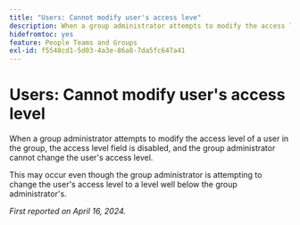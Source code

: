```yaml
---
title: "Users: Cannot modify user's access leve"
description: When a group administrator attempts to modify the access level of a user in the group, the access level field is disabled, and the group administrator cannot change the user's access level.
hidefromtoc: yes
feature: People Teams and Groups
exl-id: f5548cd1-5d03-4a3e-86a8-7da5fc647a41
---
```

# Users: Cannot modify user's access level


<!--
>[!NOTE]
>
>This issue was fixed on June 6, 2024.
-->

When a group administrator attempts to modify the access level of a user in the group, the access level field is disabled, and the group administrator cannot change the user's access level.

This may occur even though the group administrator is attempting to change the user's access level to a level well below the group administrator's.

_First reported on April 16, 2024._
